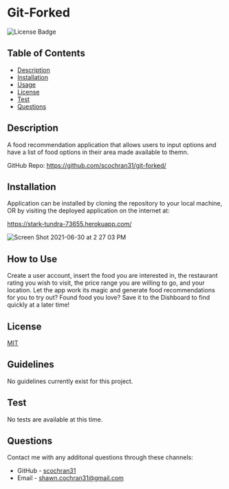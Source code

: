   # Git-Forked
  ![License Badge](https://img.shields.io/badge/License-MIT-blueviolet.svg)

  ## Table of Contents
  * [Description](#description)
  * [Installation](#installation)
  * [Usage](#usage)
  * [License](#license)
  * [Test](#test)
  * [Questions](#questions)

  ## Description
  A food recommendation application that allows users to input options and have a list of food options in their area made available to themn.
  
  GitHub Repo: https://github.com/scochran31/git-forked/

  ## Installation
  Application can be installed by cloning the repository to your local machine, OR by visiting the deployed application on the internet at:
  
  https://stark-tundra-73655.herokuapp.com/
  
  ![Screen Shot 2021-06-30 at 2 27 03 PM](https://user-images.githubusercontent.com/79678327/124028308-146c1b00-d9b1-11eb-8b78-6cc722023f89.png)


  ## How to Use
  Create a user account, insert the food you are interested in, the restaurant rating you wish to visit, the price range you are willing to go, and your location. Let the app work its magic and generate food recommendations for you to try out? Found food you love? Save it to the Dishboard to find quickly at a later time!

  ## License
  [MIT](https://choosealicense.com/licenses/mit/)

  ## Guidelines
  No guidelines currently exist for this project.

  ## Test
  No tests are available at this time.

  ## Questions
  Contact me with any additonal questions through these channels:
  * GitHub - [scochran31](https://github.com/scochran31)
  * Email - shawn.cochran31@gmail.com
